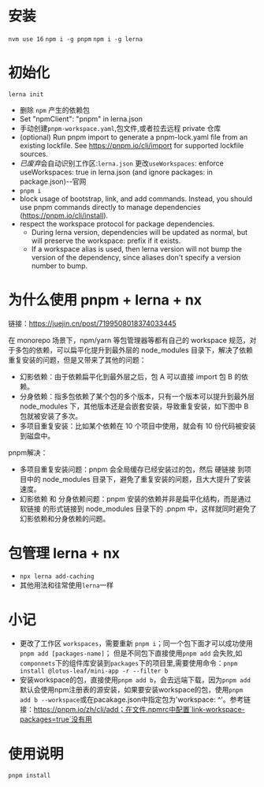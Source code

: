 # 安装
```nvm use 16```
```npm i -g pnpm```
```npm i -g lerna```
# 初始化
```lerna init```
- 删除 `npm` 产生的依赖包
- Set "npmClient": "pnpm" in lerna.json
- 手动创建`pnpm-workspace.yaml`,包文件,或者拉去远程 private 仓库
- (optional) Run pnpm import to generate a pnpm-lock.yaml file from an existing lockfile. See https://pnpm.io/cli/import for supported lockfile sources.
- *已废弃*会自动识别工作区:`lerna.json` 更改`useWorkspaces`: enforce useWorkspaces: true in lerna.json (and ignore packages: in package.json)--官网
- `pnpm i`
- block usage of bootstrap, link, and add commands. Instead, you should use pnpm commands directly to manage dependencies (https://pnpm.io/cli/install).
- respect the workspace protocol for package dependencies.
    - During lerna version, dependencies will be updated as normal, but will preserve the workspace: prefix if it exists.
    - If a workspace alias is used, then lerna version will not bump the version of the dependency, since aliases don't specify a version number to bump.


# 为什么使用 pnpm + lerna + nx
链接：https://juejin.cn/post/7199508018374033445

在 monorepo 场景下，npm/yarn 等包管理器等都有自己的 workspace 规范，对于多包的依赖，可以扁平化提升到最外层的 node_modules 目录下，解决了依赖重复安装的问题，但是又带来了其他的问题：
- 幻影依赖：由于依赖扁平化到最外层之后，包 A 可以直接 import 包 B 的依赖。
- 分身依赖：指多包依赖了某个包的多个版本，只有一个版本可以提升到最外层 node_modules 下，其他版本还是会嵌套安装，导致重复安装，如下图中 B 包就被安装了多次。
- 多项目重复安装：比如某个依赖在 10 个项目中使用，就会有 10 份代码被安装到磁盘中。

pnpm解决：
- 多项目重复安装问题：pnpm 会全局缓存已经安装过的包，然后 硬链接 到项目中的 node_modules 目录下，避免了重复安装的问题，且大大提升了安装速度。
- 幻影依赖 和 分身依赖问题：pnpm 安装的依赖并非是扁平化结构，而是通过 软链接 的形式链接到 node_modules 目录下的 .pnpm 中，这样就同时避免了幻影依赖和分身依赖的问题。

# 包管理 lerna + nx
- `npx lerna add-caching`
- 其他用法和往常使用`lerna`一样

# 小记
- 更改了工作区 `workspaces`，需要重新 `pnpm i`；同一个包下面才可以成功使用 `pnpm add [packages-name]`；
但是不同包下直接使用`pnpm add` 会失败,如`componnets`下的组件库安装到`packages`下的项目里,需要使用命令：`pnpm install @lotus-leaf/mini-app -r --filter b`
- 安装workspace的包，直接使用`pnpm add b`，会去远端下载，因为`pnpm add`默认会使用npm注册表的源安装，如果要安装workspace的包，使用`pnpm add b --workspace`或在pacakage.json中指定包为'workspace: ^'。参考链接：https://pnpm.io/zh/cli/add；在文件.npmrc中配置`link-workspace-packages=true`没有用

# 使用说明
`pnpm install`

